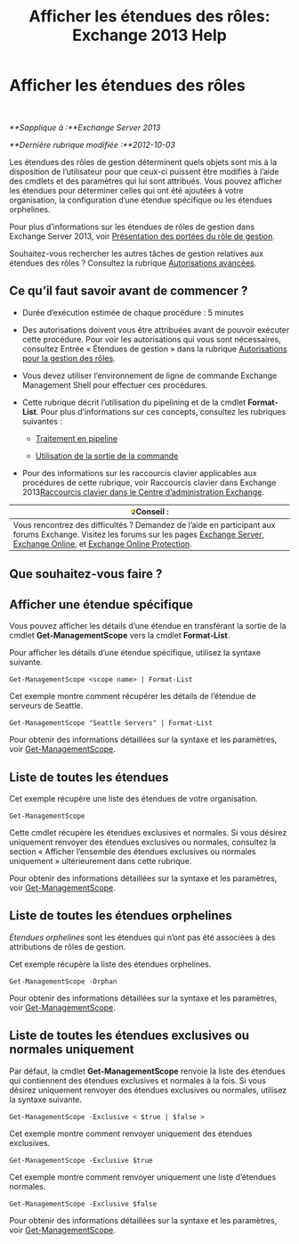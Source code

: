 ﻿---
title: 'Afficher les étendues des rôles: Exchange 2013 Help'
TOCTitle: Afficher les étendues des rôles
ms:assetid: 0bb3a434-6651-473a-94eb-4eb9a34e6f70
ms:mtpsurl: https://technet.microsoft.com/fr-fr/library/Dd335084(v=EXCHG.150)
ms:contentKeyID: 50477528
ms.date: 05/23/2018
mtps_version: v=EXCHG.150
ms.translationtype: MT
---

# Afficher les étendues des rôles

 

_**Sapplique à :**Exchange Server 2013_

_**Dernière rubrique modifiée :**2012-10-03_

Les étendues des rôles de gestion déterminent quels objets sont mis à la disposition de l’utilisateur pour que ceux-ci puissent être modifiés à l’aide des cmdlets et des paramètres qui lui sont attribués. Vous pouvez afficher les étendues pour déterminer celles qui ont été ajoutées à votre organisation, la configuration d’une étendue spécifique ou les étendues orphelines.

Pour plus d’informations sur les étendues de rôles de gestion dans Exchange Server 2013, voir [Présentation des portées du rôle de gestion](understanding-management-role-scopes-exchange-2013-help.md).

Souhaitez-vous rechercher les autres tâches de gestion relatives aux étendues des rôles ? Consultez la rubrique [Autorisations avancées](advanced-permissions-exchange-2013-help.md).

## Ce qu’il faut savoir avant de commencer ?

  - Durée d’exécution estimée de chaque procédure : 5 minutes

  - Des autorisations doivent vous être attribuées avant de pouvoir exécuter cette procédure. Pour voir les autorisations qui vous sont nécessaires, consultez Entrée « Étendues de gestion » dans la rubrique [Autorisations pour la gestion des rôles](role-management-permissions-exchange-2013-help.md).

  - Vous devez utiliser l’environnement de ligne de commande Exchange Management Shell pour effectuer ces procédures.

  - Cette rubrique décrit l’utilisation du pipelining et de la cmdlet **Format-List**. Pour plus d’informations sur ces concepts, consultez les rubriques suivantes :
    
      - [Traitement en pipeline](https://technet.microsoft.com/fr-fr/library/aa998260\(v=exchg.150\))
    
      - [Utilisation de la sortie de la commande](working-with-command-output-exchange-2013-help.md)

  - Pour des informations sur les raccourcis clavier applicables aux procédures de cette rubrique, voir Raccourcis clavier dans Exchange 2013[Raccourcis clavier dans le Centre d’administration Exchange](keyboard-shortcuts-in-the-exchange-admin-center-exchange-online-protection-help.md).

<table>
<thead>
<tr class="header">
<th><img src="images/Bb125224.tip(EXCHG.150).gif" title="Conseil" alt="Conseil" />Conseil :</th>
</tr>
</thead>
<tbody>
<tr class="odd">
<td>Vous rencontrez des difficultés ? Demandez de l’aide en participant aux forums Exchange. Visitez les forums sur les pages <a href="https://go.microsoft.com/fwlink/p/?linkid=60612">Exchange Server</a>, <a href="https://go.microsoft.com/fwlink/p/?linkid=267542">Exchange Online</a>, et <a href="https://go.microsoft.com/fwlink/p/?linkid=285351">Exchange Online Protection</a>.</td>
</tr>
</tbody>
</table>


## Que souhaitez-vous faire ?

## Afficher une étendue spécifique

Vous pouvez afficher les détails d’une étendue en transférant la sortie de la cmdlet **Get-ManagementScope** vers la cmdlet **Format-List**.

Pour afficher les détails d’une étendue spécifique, utilisez la syntaxe suivante.

    Get-ManagementScope <scope name> | Format-List

Cet exemple montre comment récupérer les détails de l’étendue de serveurs de Seattle.

    Get-ManagementScope "Seattle Servers" | Format-List

Pour obtenir des informations détaillées sur la syntaxe et les paramètres, voir [Get-ManagementScope](https://technet.microsoft.com/fr-fr/library/dd298180\(v=exchg.150\)).

## Liste de toutes les étendues

Cet exemple récupère une liste des étendues de votre organisation.

    Get-ManagementScope

Cette cmdlet récupère les étendues exclusives et normales. Si vous désirez uniquement renvoyer des étendues exclusives ou normales, consultez la section « Afficher l’ensemble des étendues exclusives ou normales uniquement » ultérieurement dans cette rubrique.

Pour obtenir des informations détaillées sur la syntaxe et les paramètres, voir [Get-ManagementScope](https://technet.microsoft.com/fr-fr/library/dd298180\(v=exchg.150\)).

## Liste de toutes les étendues orphelines

*Étendues orphelines* sont les étendues qui n’ont pas été associées à des attributions de rôles de gestion.

Cet exemple récupère la liste des étendues orphelines.

    Get-ManagementScope -Orphan

Pour obtenir des informations détaillées sur la syntaxe et les paramètres, voir [Get-ManagementScope](https://technet.microsoft.com/fr-fr/library/dd298180\(v=exchg.150\)).

## Liste de toutes les étendues exclusives ou normales uniquement

Par défaut, la cmdlet **Get-ManagementScope** renvoie la liste des étendues qui contiennent des étendues exclusives et normales à la fois. Si vous désirez uniquement renvoyer des étendues exclusives ou normales, utilisez la syntaxe suivante.

    Get-ManagementScope -Exclusive < $true | $false >

Cet exemple montre comment renvoyer uniquement des étendues exclusives.

    Get-ManagementScope -Exclusive $true

Cet exemple montre comment renvoyer uniquement une liste d’étendues normales.

    Get-ManagementScope -Exclusive $false

Pour obtenir des informations détaillées sur la syntaxe et les paramètres, voir [Get-ManagementScope](https://technet.microsoft.com/fr-fr/library/dd298180\(v=exchg.150\)).

